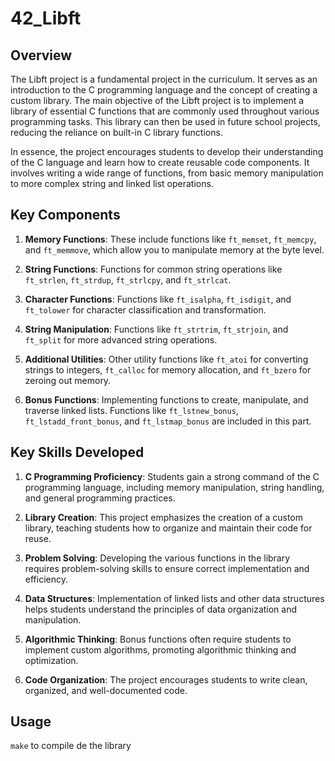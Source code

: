 # 42_Libft

## Overview

The Libft project is a fundamental project in the curriculum. It serves as an introduction to the C programming language and the concept of creating a custom library. The main objective of the Libft project is to implement a library of essential C functions that are commonly used throughout various programming tasks. This library can then be used in future school projects, reducing the reliance on built-in C library functions.

In essence, the project encourages students to develop their understanding of the C language and learn how to create reusable code components. It involves writing a wide range of functions, from basic memory manipulation to more complex string and linked list operations.

## Key Components

1. **Memory Functions**: These include functions like `ft_memset`, `ft_memcpy`, and `ft_memmove`, which allow you to manipulate memory at the byte level.

2. **String Functions**: Functions for common string operations like `ft_strlen`, `ft_strdup`, `ft_strlcpy`, and `ft_strlcat`.

3. **Character Functions**: Functions like `ft_isalpha`, `ft_isdigit`, and `ft_tolower` for character classification and transformation.

4. **String Manipulation**: Functions like `ft_strtrim`, `ft_strjoin`, and `ft_split` for more advanced string operations.

5. **Additional Utilities**: Other utility functions like `ft_atoi` for converting strings to integers, `ft_calloc` for memory allocation, and `ft_bzero` for zeroing out memory.

6. **Bonus Functions**: Implementing functions to create, manipulate, and traverse linked lists. Functions like `ft_lstnew_bonus`, `ft_lstadd_front_bonus`, and `ft_lstmap_bonus` are included in this part.

## Key Skills Developed

1. **C Programming Proficiency**: Students gain a strong command of the C programming language, including memory manipulation, string handling, and general programming practices.

2. **Library Creation**: This project emphasizes the creation of a custom library, teaching students how to organize and maintain their code for reuse.

3. **Problem Solving**: Developing the various functions in the library requires problem-solving skills to ensure correct implementation and efficiency.

4. **Data Structures**: Implementation of linked lists and other data structures helps students understand the principles of data organization and manipulation.

5. **Algorithmic Thinking**: Bonus functions often require students to implement custom algorithms, promoting algorithmic thinking and optimization.

6. **Code Organization**: The project encourages students to write clean, organized, and well-documented code.

## Usage

```make``` to compile de the library
